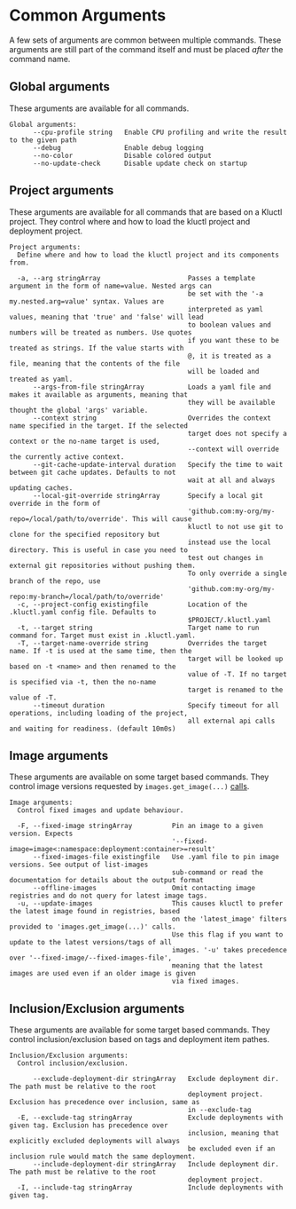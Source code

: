 <!-- This comment is uncommented when auto-synced to www-kluctl.io

---
title: "Common Arguments"
linkTitle: "Common Arguments"
weight: 1
description: >
    Common arguments
---
-->

# Common Arguments

A few sets of arguments are common between multiple commands. These arguments are still part of the command itself and
must be placed *after* the command name.

## Global arguments

These arguments are available for all commands.

<!-- BEGIN SECTION "deploy" "Global arguments" true -->
```
Global arguments:
      --cpu-profile string   Enable CPU profiling and write the result to the given path
      --debug                Enable debug logging
      --no-color             Disable colored output
      --no-update-check      Disable update check on startup

```
<!-- END SECTION -->

## Project arguments

These arguments are available for all commands that are based on a Kluctl project.
They control where and how to load the kluctl project and deployment project.

<!-- BEGIN SECTION "deploy" "Project arguments" true -->
```
Project arguments:
  Define where and how to load the kluctl project and its components from.

  -a, --arg stringArray                      Passes a template argument in the form of name=value. Nested args can
                                             be set with the '-a my.nested.arg=value' syntax. Values are
                                             interpreted as yaml values, meaning that 'true' and 'false' will lead
                                             to boolean values and numbers will be treated as numbers. Use quotes
                                             if you want these to be treated as strings. If the value starts with
                                             @, it is treated as a file, meaning that the contents of the file
                                             will be loaded and treated as yaml.
      --args-from-file stringArray           Loads a yaml file and makes it available as arguments, meaning that
                                             they will be available thought the global 'args' variable.
      --context string                       Overrides the context name specified in the target. If the selected
                                             target does not specify a context or the no-name target is used,
                                             --context will override the currently active context.
      --git-cache-update-interval duration   Specify the time to wait between git cache updates. Defaults to not
                                             wait at all and always updating caches.
      --local-git-override stringArray       Specify a local git override in the form of
                                             'github.com:my-org/my-repo=/local/path/to/override'. This will cause
                                             kluctl to not use git to clone for the specified repository but
                                             instead use the local directory. This is useful in case you need to
                                             test out changes in external git repositories without pushing them.
                                             To only override a single branch of the repo, use
                                             'github.com:my-org/my-repo:my-branch=/local/path/to/override'
  -c, --project-config existingfile          Location of the .kluctl.yaml config file. Defaults to
                                             $PROJECT/.kluctl.yaml
  -t, --target string                        Target name to run command for. Target must exist in .kluctl.yaml.
  -T, --target-name-override string          Overrides the target name. If -t is used at the same time, then the
                                             target will be looked up based on -t <name> and then renamed to the
                                             value of -T. If no target is specified via -t, then the no-name
                                             target is renamed to the value of -T.
      --timeout duration                     Specify timeout for all operations, including loading of the project,
                                             all external api calls and waiting for readiness. (default 10m0s)

```
<!-- END SECTION -->

## Image arguments

These arguments are available on some target based commands.
They control image versions requested by `images.get_image(...)` [calls](../deployments/images#imagesget_image).

<!-- BEGIN SECTION "deploy" "Image arguments" true -->
```
Image arguments:
  Control fixed images and update behaviour.

  -F, --fixed-image stringArray          Pin an image to a given version. Expects
                                         '--fixed-image=image<:namespace:deployment:container>=result'
      --fixed-images-file existingfile   Use .yaml file to pin image versions. See output of list-images
                                         sub-command or read the documentation for details about the output format
      --offline-images                   Omit contacting image registries and do not query for latest image tags.
  -u, --update-images                    This causes kluctl to prefer the latest image found in registries, based
                                         on the 'latest_image' filters provided to 'images.get_image(...)' calls.
                                         Use this flag if you want to update to the latest versions/tags of all
                                         images. '-u' takes precedence over '--fixed-image/--fixed-images-file',
                                         meaning that the latest images are used even if an older image is given
                                         via fixed images.

```
<!-- END SECTION -->

## Inclusion/Exclusion arguments

These arguments are available for some target based commands.
They control inclusion/exclusion based on tags and deployment item pathes.

<!-- BEGIN SECTION "deploy" "Inclusion/Exclusion arguments" true -->
```
Inclusion/Exclusion arguments:
  Control inclusion/exclusion.

      --exclude-deployment-dir stringArray   Exclude deployment dir. The path must be relative to the root
                                             deployment project. Exclusion has precedence over inclusion, same as
                                             in --exclude-tag
  -E, --exclude-tag stringArray              Exclude deployments with given tag. Exclusion has precedence over
                                             inclusion, meaning that explicitly excluded deployments will always
                                             be excluded even if an inclusion rule would match the same deployment.
      --include-deployment-dir stringArray   Include deployment dir. The path must be relative to the root
                                             deployment project.
  -I, --include-tag stringArray              Include deployments with given tag.

```
<!-- END SECTION -->
